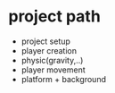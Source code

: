 <h1>project path</h1>

<ul>
<li> project setup </li>
<li> player creation</li>
<li> physic(gravity,..)</li>
<li> player movement </li>
<li> platform + background</li>


</ul>